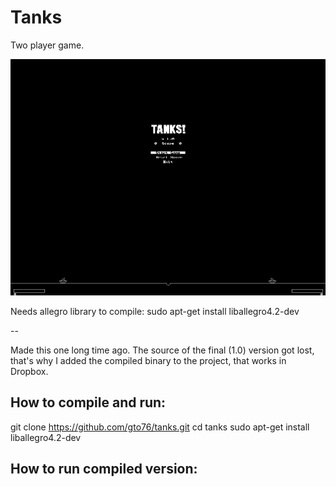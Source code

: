Tanks
=====

Two player game.

![Alt text](/doc/tanks-screenshot.png?raw=true "Screenshot of the game")

Needs allegro library to compile:
sudo apt-get install liballegro4.2-dev

--

Made this one long time ago. The source of the final (1.0) version got lost, that's why I added the compiled binary to the project, that works in Dropbox.

## How to compile and run:
git clone https://github.com/gto76/tanks.git
cd tanks
sudo apt-get install liballegro4.2-dev

## How to run compiled version:
